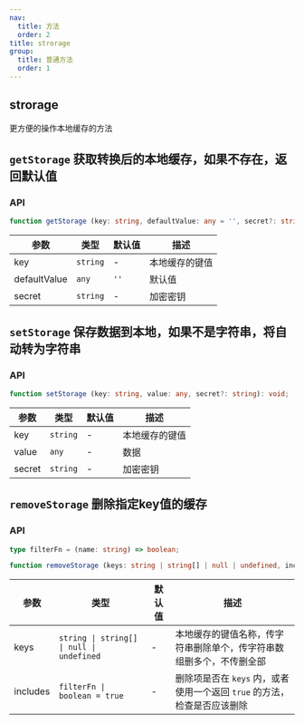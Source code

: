 ```yaml
---
nav:
  title: 方法
  order: 2
title: strorage
group:
  title: 普通方法
  order: 1
---
```


## strorage

更方便的操作本地缓存的方法

<code src="./demo"></code>

## `getStorage` 获取转换后的本地缓存，如果不存在，返回默认值

### API

```ts
function getStorage (key: string, defaultValue: any = '', secret?: string): any;
```

| 参数         | 类型     | 默认值 | 描述           |
| ------------ | -------- | ------ | -------------- |
| key          | `string` | -      | 本地缓存的键值 |
| defaultValue | `any`    | `''`   | 默认值         |
| secret       | `string` | -      | 加密密钥       |


## `setStorage` 保存数据到本地，如果不是字符串，将自动转为字符串

### API

```ts
function setStorage (key: string, value: any, secret?: string): void;
```

| 参数   | 类型     | 默认值 | 描述           |
| ------ | -------- | ------ | -------------- |
| key    | `string` | -      | 本地缓存的键值 |
| value  | `any`    | -      | 数据           |
| secret | `string` | -      | 加密密钥       |


## `removeStorage` 删除指定key值的缓存

### API

```ts
type filterFn = (name: string) => boolean;

function removeStorage (keys: string | string[] | null | undefined, includes: filterFn | boolean = true): void;
```

| 参数     | 类型                                      | 默认值 | 描述                                                                     |
| -------- | ----------------------------------------- | ------ | ------------------------------------------------------------------------ |
| keys     | `string \| string[] \| null \| undefined` | -      | 本地缓存的键值名称，传字符串删除单个，传字符串数组删多个，不传删全部     |
| includes | `filterFn \| boolean = true`              | -      | 删除项是否在 `keys` 内，或者使用一个返回 `true` 的方法，检查是否应该删除 |

